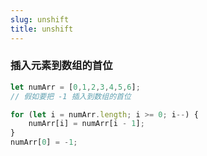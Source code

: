 ```yaml
---
slug: unshift
title: unshift
---
```


### 插入元素到数组的首位


```javascript
let numArr = [0,1,2,3,4,5,6];
// 假如要把 -1 插入到数组的首位

for (let i = numArr.length; i >= 0; i--) {
    numArr[i] = numArr[i - 1];
}
numArr[0] = -1;
```